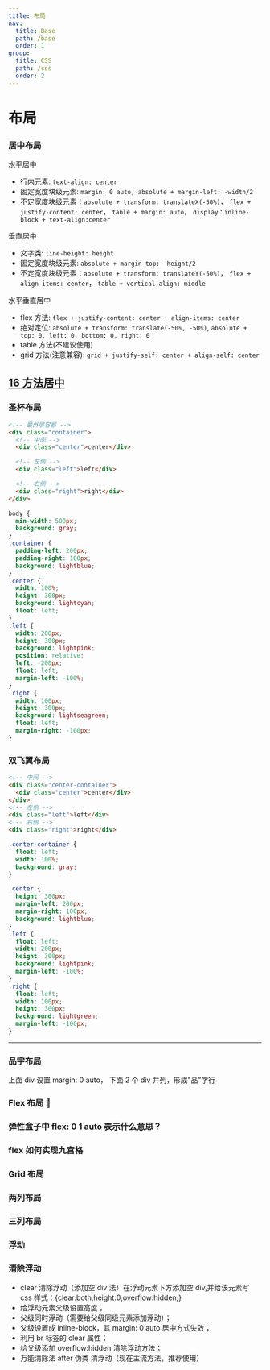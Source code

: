 ```yaml
---
title: 布局
nav:
  title: Base
  path: /base
  order: 1
group:
  title: CSS
  path: /css
  order: 2
---
```


# 布局

### 居中布局

水平居中

- 行内元素: `text-align: center`
- 固定宽度块级元素: `margin: 0 auto`，`absolute + margin-left: -width/2`
- 不定宽度块级元素：`absolute + transform: translateX(-50%)`， `flex + justify-content: center`， `table + margin: auto`， `display：inline-block + text-align:center`

垂直居中

- 文字类: `line-height: height`
- 固定宽度块级元素: `absolute + margin-top: -height/2`
- 不定宽度块级元素：`absolute + transform: translateY(-50%)`， `flex + align-items: center`， `table + vertical-align: middle`

水平垂直居中

- flex 方法: `flex + justify-content: center + align-items: center`
- 绝对定位: `absolute + transform: translate(-50%, -50%)`, `absolute + top: 0, left: 0, bottom: 0, right: 0`
- table 方法(不建议使用)
- grid 方法(注意兼容): `grid + justify-self: center + align-self: center`

## [16 方法居中](https://juejin.cn/post/6844903474879004680)

### 圣杯布局

```html
<!-- 最外层容器 -->
<div class="container">
  <!-- 中间 -->
  <div class="center">center</div>

  <!-- 左侧 -->
  <div class="left">left</div>

  <!-- 右侧 -->
  <div class="right">right</div>
</div>
```

```css
body {
  min-width: 500px;
  background: gray;
}
.container {
  padding-left: 200px;
  padding-right: 100px;
  background: lightblue;
}
.center {
  width: 100%;
  height: 300px;
  background: lightcyan;
  float: left;
}
.left {
  width: 200px;
  height: 300px;
  background: lightpink;
  position: relative;
  left: -200px;
  float: left;
  margin-left: -100%;
}
.right {
  width: 100px;
  height: 300px;
  background: lightseagreen;
  float: left;
  margin-right: -100px;
}
```

### 双飞翼布局

```html
<!-- 中间 -->
<div class="center-container">
  <div class="center">center</div>
</div>
<!-- 左侧 -->
<div class="left">left</div>
<!-- 右侧 -->
<div class="right">right</div>
```

```css
.center-container {
  float: left;
  width: 100%;
  background: gray;
}

.center {
  height: 300px;
  margin-left: 200px;
  margin-right: 100px;
  background: lightblue;
}
.left {
  float: left;
  width: 200px;
  height: 300px;
  background: lightpink;
  margin-left: -100%;
}
.right {
  float: left;
  width: 100px;
  height: 300px;
  background: lightgreen;
  margin-left: -100px;
}
```

---

### 品字布局

上面 div 设置 margin: 0 auto， 下面 2 个 div 并列，形成"品"字行

### Flex 布局 🧡

### 弹性盒子中 flex: 0 1 auto 表示什么意思？

### flex 如何实现九宫格

### Grid 布局

### 两列布局

### 三列布局

### 浮动

### 清除浮动

- clear 清除浮动（添加空 div 法）在浮动元素下方添加空 div,并给该元素写 css 样式：{clear:both;height:0;overflow:hidden;}
- 给浮动元素父级设置高度；
- 父级同时浮动（需要给父级同级元素添加浮动）；
- 父级设置成 inline-block，其 margin: 0 auto 居中方式失效；
- 利用 br 标签的 clear 属性；
- 给父级添加 overflow:hidden 清除浮动方法；
- 万能清除法 after 伪类 清浮动（现在主流方法，推荐使用）
